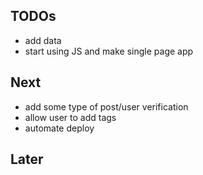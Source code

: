 TODOs
----

- add data
- start using JS and make single page app

Next
----

- add some type of post/user verification
- allow user to add tags
- automate deploy

Later
-----
